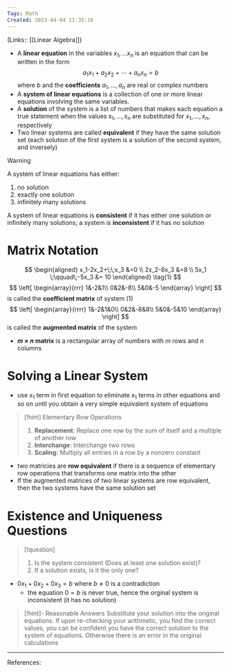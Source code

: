 ```yaml
---
Tags: Math
Created: 2023-04-04 11:35:16
---
```

(Links:: [[Linear Algebra]])

- A **linear equation** in the variables $x_1,...x_n$ is an equation that can be written in the form $$a_1 x_1+a_2 x_2+\cdots+a_n x_n=b$$ where $b$ and the **coefficients** $a_1,...,a_n$ are real or complex numbers
- A **system of linear equations** is a collection of one or more linear equations involving the same variables.
- A **solution** of the system is a list of numbers that makes each equation a true statement when the values $s_1,...,s_n$ are substituted for $x_1,...,x_n$, respectively
- Two linear systems are called **equivalent** if they have the same solution set (each solution of the first system is a solution of the second system, and inversely)

> [!warning]
> A system of linear equations has either:
> 1. no solution
> 2. exactly one solution
> 3. infinitely many solutions
> 
> A system of linear equations is **consistent** if it has either one solution or infinitely many solutions; a system is **inconsistent** if it has no solution

# Matrix Notation
$$
\begin{aligned} 
x_1-2x_2+\;\;x_3 &=0 \\ 
2x_2-8x_3 &=8 \\ 
5x_1 \;\qquad\;-5x_3 &= 10 
\end{aligned} \tag{1}
$$
$$
\left[
\begin{array}{rrr}
1&-2&1\\
0&2&-8\\
5&0&-5
\end{array}
\right]
$$
is called the **coefficient matrix** of system $(1)$
$$
\left[
\begin{array}{rrrr}
1&-2&1&0\\
0&2&-8&8\\
5&0&-5&10
\end{array}
\right]
$$
is called the **augmented matrix** of the system
- **$m\times n$ matrix** is a rectangular array of numbers with $m$ rows and $n$ columns

# Solving a Linear System
- use $x_1$ term in first equation to eliminate $x_1$ terms in other equations and so on until you obtain a very simple equivalent system of equations

> [!hint] Elementary Row Operations
> 1. **Replacement**: Replace one row by the sum of itself and a multiple of another row
> 2. **Interchange**: Interchange two rows
> 3. **Scaling**: Multiply all entries in a row by a nonzero constant

- two matricies are **row equivalent** if there is a sequence of elementary row operations that transforms one matrix into the other
- If the augmented matrices of two linear systems are row equivalent, then the two systems have the same solution set
# Existence and Uniqueness Questions
> [!question]
> 1. Is the system consistent (Does at least one solution exist)?
> 2. If a solution exists, is it the only one?

- $0x_1+0x_2+0x_3=b$ where $b\neq 0$ is a contradiction
	- the equation $0=b$ is never true, hence the orginal system is inconsistent (it has no solution)

> [!hint]- Reasonable Answers
> Substitute your solution into the original equations. 
> If upon re-checking your arithmetic, you find the correct values, you can be confident you have the correct solution to the system of equations. Otherwise there is an error in the original calculations


---
References: